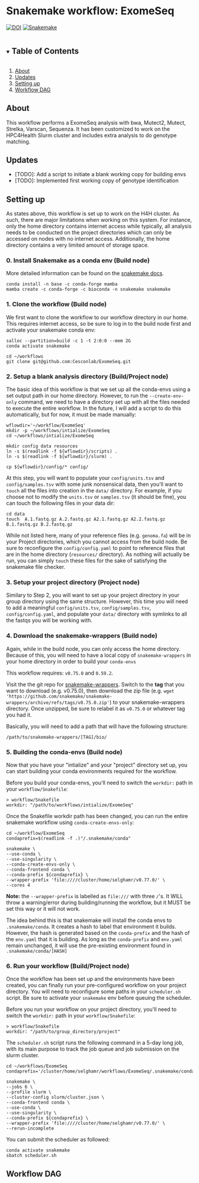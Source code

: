 # Snakemake workflow: ExomeSeq

[![DOI](https://zenodo.org/badge/DOI/10.5281/zenodo.4737358.svg)](https://doi.org/10.5281/zenodo.4737358)
[![Snakemake](https://img.shields.io/badge/snakemake-≥6.1.0-brightgreen.svg)](https://snakemake.github.io)



<!-- TABLE OF CONTENTS -->
<details open="open">
  <summary><h2 style="display: inline-block">Table of Contents</h2></summary>
  <ol>
    <li>
      <a href="#about">About</a>
    </li>
    <li>
      <a href="#updates">Updates</a>
    </li>
    <li>
      <a href="#setting-up">Setting up</a>
    </li>
    <li>
      <a href="#workflow-dag">Workflow DAG</a>
    </li>
  </ol>
</details>




## About

This workflow performs a ExomeSeq analysis with bwa, Mutect2, Mutect, Strelka, Varscan, Sequenza.
It has been customized to work on the HPC4Health Slurm cluster and includes extra analysis to do genotype matching.


## Updates

* [TODO]: Add a script to initiate a blank working copy for building envs
* [TODO]: Implemented first working copy of genotype identification

## Setting up

As states above, this workflow is set up to work on the H4H cluster. As such, there are major limitations when working on this system. For instance, only the home directory contains internet access while typically, all analysis needs to be conducted on the project directories which can only be accessed on nodes with no internet access. Additionally, the home directory contains a very limited amount of storage space.

### 0. Install Snakemake as a conda env (Build node)
More detailed information can be found on the [snakemake docs](https://snakemake.readthedocs.io/en/stable/getting_started/installation.html).
```
conda install -n base -c conda-forge mamba
mamba create -c conda-forge -c bioconda -n snakemake snakemake
```

### 1. Clone the workflow (Build node)
We first want to clone the workflow to our workflow directory in our home. This requires internet access, so be sure to log in to the build node first and activate your snakemake conda env:
```
salloc --partition=build -c 1 -t 2:0:0 --mem 2G
conda activate snakemake

cd ~/workflows
git clone git@github.com:Cesconlab/ExomeSeq.git
```

### 2. Setup a blank analysis directory (Build/Project node)
The basic idea of this workflow is that we set up all the conda-envs using a set output path in our home directory. However, to run the `--create-env-only` command, we need to have a directory set up with all the files needed to execute the entire workflow. In the future, I will add a script to do this automatically, but for now, it must be made manually:

```
wflowdir='~/workflow/ExomeSeq'
mkdir -p ~/workflows/intialize/ExomeSeq
cd ~/workflows/intialize/ExomeSeq

mkdir config data resources
ln -s $(readlink -f ${wflowdir}/scripts) .
ln -s $(readlink -f ${wflowdir}/slurm) .

cp ${wflowdir}/config/* config/
```
At this step, you will want to populate your `config/units.tsv` and `config/samples.tsv` with some junk nonsensical data, then you'll want to `touch` all the files into creation in the `data/` directory. For example, if you choose not to modify the `units.tsv` or `samples.tsv` (it should be fine), you can touch the following files in your data dir:

```
cd data
touch  A.1.fastq.gz A.2.fastq.gz A2.1.fastq.gz A2.2.fastq.gz B.1.fastq.gz B.2.fastq.gz
```

While not listed here, many of your reference files (e.g. `genoma.fa`) will be in your Project directories, which you cannot access from the build node.  Be sure to reconfigure the `config/config.yaml` to point to reference files that are in the home directory (`resources/` directory). As nothing will actually be run, you can simply `touch` these files for the sake of satisfying the snakemake file checker.

### 3. Setup your project directory (Project node)
Similary to Step 2, you will want to set up your project directory in your group directory using the same structure. However, this time you will need to add a meaningful `config/units.tsv`, `config/samples.tsv`, `config/config.yaml`, and populate your `data/` directory with symlinks to all the fastqs you will be working with.

### 4. Download the snakemake-wrappers (Build node)
Again, while in the build node, you can only access the home directory. Because of this, you will need to have a local copy of `snakemake-wrappers` in your home directory in order to build your `conda-envs`

This workflow requires: `v0.75.0` and `0.59.2`.

Visit the the git repo for [snakemake-wrappers](https://github.com/snakemake/snakemake-wrappers). Switch to the **tag** that you want to download (e.g. v0.75.0), then download the zip file (e.g. `wget 'https://github.com/snakemake/snakemake-wrappers/archive/refs/tags/v0.75.0.zip'`) to your snakemake-wrappers directory. Once unzipped, be sure to relabel it as `v0.75.0` or whatever tag you had it.

Basically, you will need to add a path that will have the following structure:
```
/path/to/snakemake-wrappers/[TAG]/bio/
```

### 5. Building the conda-envs (Build node)
Now that you have your "intialize" and your "project" directory set up, you can start building your conda environments required for the workflow.

Before you build your conda-envs, you'll need to switch the `workdir:` path in your `workflow/Snakefile`:
```
> workflow/Snakefile
workdir: "/path/to/workflows/intialize/ExomeSeq"
```

Once the Snakefile workdir path has been changed, you can run the entire snakemake workflow using `conda-create-envs-only`:

```
cd ~/workflow/ExomeSeq
condaprefix=$(readlink -f .)"/.snakemake/conda"

snakemake \
--use-conda \
--use-singularity \
--conda-create-envs-only \
--conda-frontend conda \
--conda-prefix ${condaprefix} \
--wrapper-prefix 'file:////cluster/home/selghamr/v0.77.0/' \
--cores 4
```
**Note:** the `--wrapper-prefix` is labelled as `file:///` with three `/`'s.  It WILL throw a warning/error during building/running the workflow, but it MUST be set this way or it will not work.

The idea behind this is that snakemake will install the conda envs to `.snakemake/conda`. It creates a hash to label that environment it builds. However, the hash is generated based on the `conda-prefix` and the hash of the `env.yaml` that it is building. As long as the `conda-prefix` and `env.yaml` remain unchanged, it will use the pre-existing environment found in `.snakemake/conda/[HASH]`

### 6. Run your workflow (Build/Project node)
Once the workflow has been set up and the environments have been created, you can finally run your pre-configured workflow on your project directory. You will need to reconfigure some paths in your `scheduler.sh` script. Be sure to activate your `snakemake` env before queuing the scheduler.

Before you run your workflow on your project directory, you'll need to switch the `workdir:` path in your `workflow/Snakefile`:
```
> workflow/Snakefile
workdir: "/path/to/group_directory/project"
```

The `scheduler.sh` script runs the following command in a 5-day long job, with its main purpose to track the job queue and job submission on the slurm cluster.
```
cd ~/workflows/ExomeSeq
condaprefix='/cluster/home/selghamr/workflows/ExomeSeq/.snakemake/conda'

snakemake \
--jobs 6 \
--profile slurm \
--cluster-config slurm/cluster.json \
--conda-frontend conda \
--use-conda \
--use-singularity \
--conda-prefix ${condaprefix} \
--wrapper-prefix 'file:////cluster/home/selghamr/v0.77.0/' \
--rerun-incomplete
```

You can submit the scheduler as followed:
```
conda activate snakemake
sbatch scheduler.sh
```

## Workflow DAG
